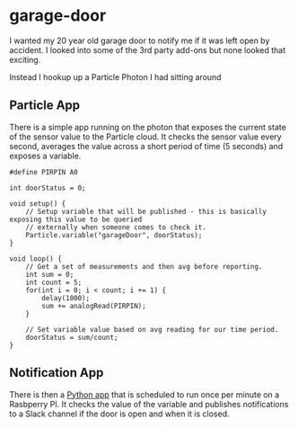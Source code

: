 # garage-door

I wanted my 20 year old garage door to notify me if it was left open by accident. I looked into some of the 3rd party add-ons
but none looked that exciting. 

Instead I hookup up a Particle Photon I had sitting around

## Particle App

There is a simple app running on the photon that exposes the current state of the sensor value to the Particle
cloud. It checks the sensor value every second, averages the value across a short period of time (5 seconds) and
exposes a variable.

```
#define PIRPIN A0

int doorStatus = 0;

void setup() {
    // Setup variable that will be published - this is basically exposing this value to be queried
    // externally when someone comes to check it.
    Particle.variable("garageDoor", doorStatus); 
}
 
void loop() {
    // Get a set of measurements and then avg before reporting.
    int sum = 0;
    int count = 5;
    for(int i = 0; i < count; i += 1) {
        delay(1000);
        sum += analogRead(PIRPIN);
    }
    
    // Set variable value based on avg reading for our time period. 
    doorStatus = sum/count;
}
```

## Notification App

There is then a [Python app](check-door.py) that is scheduled to run once per minute on a Rasbperry PI. It checks the value 
of the variable and publishes notifications to a Slack channel if the door is open and when it is closed.
